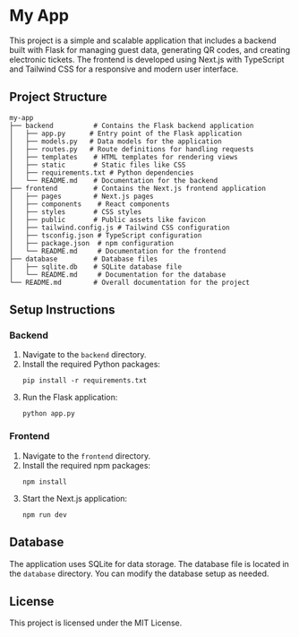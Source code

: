 # My App

This project is a simple and scalable application that includes a backend built with Flask for managing guest data, generating QR codes, and creating electronic tickets. The frontend is developed using Next.js with TypeScript and Tailwind CSS for a responsive and modern user interface.

## Project Structure

```
my-app
├── backend          # Contains the Flask backend application
│   ├── app.py      # Entry point of the Flask application
│   ├── models.py   # Data models for the application
│   ├── routes.py   # Route definitions for handling requests
│   ├── templates    # HTML templates for rendering views
│   ├── static       # Static files like CSS
│   ├── requirements.txt # Python dependencies
│   └── README.md    # Documentation for the backend
├── frontend         # Contains the Next.js frontend application
│   ├── pages        # Next.js pages
│   ├── components    # React components
│   ├── styles       # CSS styles
│   ├── public       # Public assets like favicon
│   ├── tailwind.config.js # Tailwind CSS configuration
│   ├── tsconfig.json # TypeScript configuration
│   ├── package.json  # npm configuration
│   └── README.md     # Documentation for the frontend
├── database         # Database files
│   ├── sqlite.db    # SQLite database file
│   └── README.md     # Documentation for the database
└── README.md        # Overall documentation for the project
```

## Setup Instructions

### Backend

1. Navigate to the `backend` directory.
2. Install the required Python packages:
   ```
   pip install -r requirements.txt
   ```
3. Run the Flask application:
   ```
   python app.py
   ```

### Frontend

1. Navigate to the `frontend` directory.
2. Install the required npm packages:
   ```
   npm install
   ```
3. Start the Next.js application:
   ```
   npm run dev
   ```

## Database

The application uses SQLite for data storage. The database file is located in the `database` directory. You can modify the database setup as needed.

## License

This project is licensed under the MIT License.